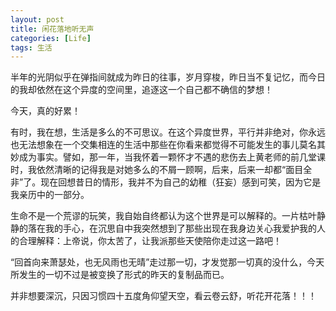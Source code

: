 ```yaml
---
layout: post
title: 闲花落地听无声
categories: [Life]
tags: 生活
---
```


半年的光阴似乎在弹指间就成为昨日的往事，岁月穿梭，昨日当不复记忆，而今日的我却依然在这个异度的空间里，追逐这一个自己都不确信的梦想！

今天，真的好累！

有时，我在想，生活是多么的不可思议。在这个异度世界，平行并非绝对，你永远也无法想象在一个交集相连的生活中那些在你看来都觉得不可能发生的事儿莫名其妙成为事实。譬如，那一年，当我怀着一颗怀才不遇的悲伤去上黄老师的前几堂课时，我依然清晰的记得我是对她多么的不屑一顾啊，后来，后来一却都“面目全非”了。现在回想昔日的情形，我并不为自己的幼稚（狂妄）感到可笑，因为它是我亲历中的一部分。

生命不是一个荒谬的玩笑，我自始自终都认为这个世界是可以解释的。一片枯叶静静的落在我的手心，在沉思自中我突然想到了那些出现在我身边关心我爱护我的人的合理解释：上帝说，你太苦了，让我派那些天使陪你走过这一路吧！

“回首向来萧瑟处，也无风雨也无晴”走过那一切，才发觉那一切真的没什么，今天所发生的一切不过是被变换了形式的昨天的复制品而已。

并非想要深沉，只因习惯四十五度角仰望天空，看云卷云舒，听花开花落！！！

